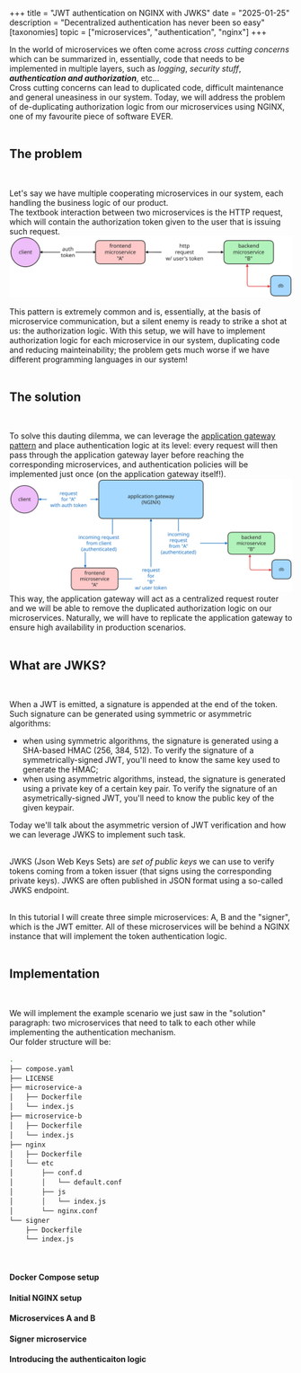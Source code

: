 +++
title = "JWT authentication on NGINX with JWKS"
date = "2025-01-25"
description = "Decentralized authentication has never been so easy"
[taxonomies]
topic = ["microservices", "authentication", "nginx"]
+++

In the world of microservices we often come across _cross cutting concerns_ which can be summarized in, essentially, code that needs to be implemented in multiple layers, such as _logging_, _security stuff_, <strong>_authentication and authorization_</strong>, etc...
<br>
Cross cutting concerns can lead to duplicated code, difficult maintenance and general uneasiness in our system.
Today, we will address the problem of de-duplicating authorization logic from our microservices using NGINX, one of my favourite piece of software EVER.
<br><br>

## The problem

<br>

Let's say we have multiple cooperating microservices in our system, each handling the business logic of our product.<br>
The textbook interaction between two microservices is the HTTP request, which will contain the authorization token given to the user that is issuing such request.
<br>
![example request](./example-request.svg)

This pattern is extremely common and is, essentially, at the basis of microservice communication, but a silent enemy is ready to strike a shot at us: the authorization logic.
With this setup, we will have to implement authorization logic for each microservice in our system, duplicating code and reducing mainteinability; the problem gets much worse if we have different programming languages in our system!
<br>
<br>

## The solution

<br>

To solve this dauting dilemma, we can leverage the [application gateway pattern](https://microservices.io/patterns/apigateway.html) and place authentication logic at its level: every request will then pass through the application gateway
layer before reaching the corresponding microservices, and authentication policies will be implemented just once (on the application gateway itself!).
<br>
![example request with application gateway](./example-request-with-nginx.svg)
<br>
This way, the application gateway will act as a centralized request router and we will be able to remove the duplicated authorization logic on our microservices.
Naturally, we will have to replicate the application gateway to ensure high availability in production scenarios.
<br><br>

## What are JWKS?

<br>

When a JWT is emitted, a signature is appended at the end of the token. Such signature can be generated using symmetric or asymmetric algorithms:

- when using symmetric algorithms, the signature is generated using a SHA-based HMAC (256, 384, 512). To verify the signature of a symmetrically-signed JWT, you'll need to know the same key used to generate the HMAC;
- when using asymmetric algorithms, instead, the signature is generated using a private key of a certain key pair. To verify the signature of an asymetrically-signed JWT, you'll need to know the public key of the given keypair.

Today we'll talk about the asymmetric version of JWT verification and how we can leverage JWKS to implement such task.
<br><br>

JWKS (Json Web Keys Sets) are _set of public keys_ we can use to verify tokens coming from a token issuer (that signs using the corresponding private keys). JWKS are often published in JSON format using a so-called JWKS endpoint.
<br><br>

In this tutorial I will create three simple microservices: A, B and the "signer", which is the JWT emitter. All of these microservices will be behind a NGINX instance that will implement the token authentication logic.
<br><br>

## Implementation

<br>

We will implement the example scenario we just saw in the "solution" paragraph: two microservices that need to talk to each other while implementing the authentication mechanism.
<br>
Our folder structure will be:

```bash
.
├── compose.yaml
├── LICENSE
├── microservice-a
│   ├── Dockerfile
│   └── index.js
├── microservice-b
│   ├── Dockerfile
│   └── index.js
├── nginx
│   ├── Dockerfile
│   └── etc
│       ├── conf.d
│       │   └── default.conf
│       ├── js
│       │   └── index.js
│       └── nginx.conf
└── signer
    ├── Dockerfile
    └── index.js
```

<br>

#### Docker Compose setup

#### Initial NGINX setup

#### Microservices A and B

#### Signer microservice

#### Introducing the authenticaiton logic
